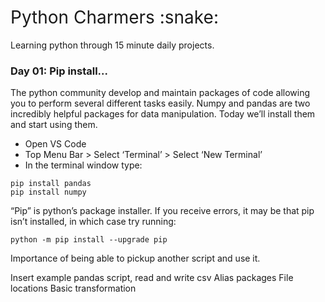 <h1 style="font-weight:normal">
  Python Charmers :snake:
</h1>

Learning python through 15 minute daily projects.

### Day 01: Pip install...

The python community develop and maintain packages of code allowing you to perform several different tasks easily. Numpy and pandas are two incredibly helpful packages for data manipulation. Today we’ll install them and start using them.

- Open VS Code
- Top Menu  Bar > Select ‘Terminal’ > Select ‘New Terminal’
- In the terminal window type:

```
pip install pandas
pip install numpy 
```

“Pip” is python’s package installer. If you receive errors, it may be that pip isn’t installed, in which case try running: 

```
python -m pip install --upgrade pip 
```

Importance of being able to pickup another script and use it.

Insert example pandas script, 
read and write csv
Alias packages 
File locations
Basic transformation
